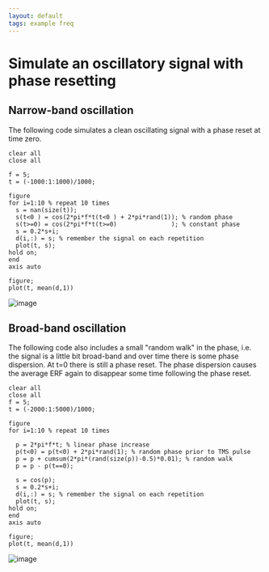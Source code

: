 ```yaml
---
layout: default
tags: example freq
---
```



#  Simulate an oscillatory signal with phase resetting

## Narrow-band oscillation

The following code simulates a clean oscillating signal with a phase reset at time zero.


	clear all
	close all
	
	f = 5;
	t = (-1000:1:1000)/1000;
	 
	figure
	for i=1:10 % repeat 10 times
	  s = nan(size(t));
	  s(t<0 ) = cos(2*pi*f*t(t<0 ) + 2*pi*rand(1)); % random phase
	  s(t>=0) = cos(2*pi*f*t(t>=0)               ); % constant phase
	  s = 0.2*s+i;
	  d(i,:) = s; % remember the signal on each repetition
	  plot(t, s);
	hold on;
	end
	axis auto
	 
	figure; 
	plot(t, mean(d,1))


![image](/media/example/phase_reset_narrowband.png@400)

## Broad-band oscillation

The following code also includes a small "random walk" in the phase, i.e. the signal is a little bit broad-band and over time there is some phase dispersion. At t=0 there is still a phase reset. The phase dispersion causes the average ERF again to disappear some time following the phase reset.



	clear all
	close all
	f = 5;
	t = (-2000:1:5000)/1000;
	 
	figure
	for i=1:10 % repeat 10 times
	  
	  p = 2*pi*f*t; % linear phase increase
	  p(t<0) = p(t<0) + 2*pi*rand(1); % random phase prior to TMS pulse
	  p = p + cumsum(2*pi*(rand(size(p))-0.5)*0.01); % random walk
	  p = p - p(t==0);
	 
	  s = cos(p);
	  s = 0.2*s+i;
	  d(i,:) = s; % remember the signal on each repetition
	  plot(t, s);
	hold on;
	end
	axis auto
	 
	figure; 
	plot(t, mean(d,1))


![image](/media/example/phase_reset_broadband.png@400)

